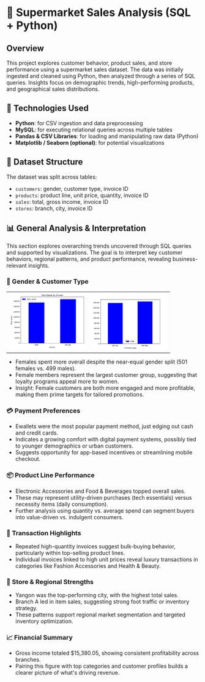 # 🛒 Supermarket Sales Analysis (SQL + Python)

## Overview
This project explores customer behavior, product sales, and store performance using a supermarket sales dataset. The data was initially ingested and cleaned using Python, then analyzed through a series of SQL queries. Insights focus on demographic trends, high-performing products, and geographical sales distributions.

## 🧠 Technologies Used
- **Python**: for CSV ingestion and data preprocessing
- **MySQL**: for executing relational queries across multiple tables
- **Pandas & CSV Libraries**: for loading and manipulating raw data (Python)
- **Matplotlib / Seaborn (optional)**: for potential visualizations

## 📂 Dataset Structure
The dataset was split across tables:
- `customers`: gender, customer type, invoice ID
- `products`: product line, unit price, quantity, invoice ID
- `sales`: total, gross income, invoice ID
- `stores`: branch, city, invoice ID
## 📊 General Analysis & Interpretation ##
This section explores overarching trends uncovered through SQL queries and supported by visualizations. The goal is to interpret key customer behaviors, regional patterns, and product performance, revealing business-relevant insights.  
### 🧍 Gender & Customer Type ###
<table>
<tr><td><img src="Total_spent_gender.png" alt='spent by gender graph' width='200'></td>
  <td><img src="total_spent_customer_type.png" width='200'></td>
</tr>
</table>  

- Females spent more overall despite the near-equal gender split (501 females vs. 499 males).  
- Female members represent the largest customer group, suggesting that loyalty programs appeal more to women.  
- Insight: Female customers are both more engaged and more profitable, making them prime targets for tailored promotions.  
### 💳 Payment Preferences ###
- Ewallets were the most popular payment method, just edging out cash and credit cards.
- Indicates a growing comfort with digital payment systems, possibly tied to younger demographics or urban customers.
- Suggests opportunity for app-based incentives or streamlining mobile checkout.
### 📦 Product Line Performance ###
- Electronic Accessories and Food & Beverages topped overall sales.
- These may represent utility-driven purchases (tech essentials) versus necessity items (daily consumption).
- Further analysis using quantity vs. average spend can segment buyers into value-driven vs. indulgent consumers.
### 🧾 Transaction Highlights ###
- Repeated high-quantity invoices suggest bulk-buying behavior, particularly within top-selling product lines.
- Individual invoices linked to high unit prices reveal luxury transactions in categories like Fashion Accessories and Health & Beauty.
### 🏬 Store & Regional Strengths ###
- Yangon was the top-performing city, with the highest total sales.
- Branch A led in item sales, suggesting strong foot traffic or inventory strategy.
- These patterns support regional market segmentation and targeted inventory optimization.
### 📈 Financial Summary ###
- Gross income totaled $15,380.05, showing consistent profitability across branches.
- Pairing this figure with top categories and customer profiles builds a clearer picture of what's driving revenue.
